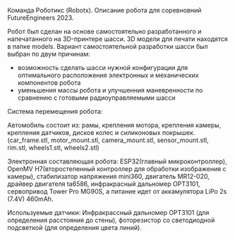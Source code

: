 Команда Роботикс (Robotx). Описание робота для соревновний FutureEngineers 2023.

Робот был сделан на основе самостоятельно разработанного и напечатанного на 3D-принтере шасси. 3D модели для печати находятся в папке models. Вариант самостоятельной разработки шасси был выбран по двум причинам:

- возможность сделать шасси нужной конфигурации для оптимального расположения электронных и механических компонентов робота
- уменьшения массы робота и улучшенния маневренности по сравнению с готовыми радиоуправляемыми шасси
  
Система перемещения робота:

Автомобиль состоит из: рамы, крепления мотора, крепления камеры, крепления датчиков, дисков колес и силиконовых покрышек.(car_frame.stl, motor_mount.stl, camera_mount.stl, sensor_mount.stl, rim.stl, wheels1.stl, wheels2.stl)

Электронная составляющая робота: ESP32(главный микроконтроллер), OpenMV H7(второстепенный контроллер для обработки изображения с камеры), стабилизатор напряжения mini360, двигатель MR12-020, драйвер двигателя ta6586, инфракрасный дальномер OPT3101, сервопривод Tower Pro MG90S, а питание идет от аккамулятора LiPo 2s (7.4V) 460mAh.

Используемые датчики: Инфракрассный дальномер OPT3101 (для определения расстояния до стены), фоторезистор со светодиодной подсветкой (для определения цвета линий).



